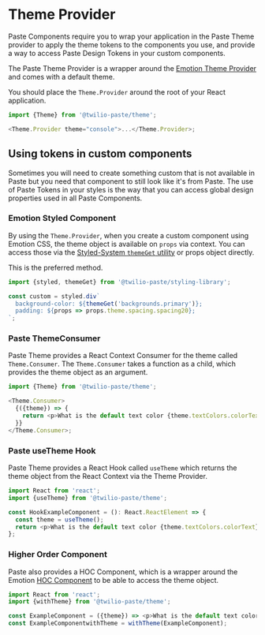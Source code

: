 <!-- STORY -->

# Theme Provider

Paste Components require you to wrap your application in the Paste Theme provider to apply the theme tokens to the components you use, and provide a way to access Paste Design Tokens in your custom components.

The Paste Theme Provider is a wrapper around the [Emotion Theme Provider](https://emotion.sh/docs/emotion-theming) and comes with a default theme.

You should place the `Theme.Provider` around the root of your React application.

```js
import {Theme} from '@twilio-paste/theme';

<Theme.Provider theme="console">...</Theme.Provider>;
```

## Using tokens in custom components

Sometimes you will need to create something custom that is not available in Paste but you need that component to still look like it's from Paste. The use of Paste Tokens in your styles is the way that you can access global design properties used in all Paste Components.

### Emotion Styled Component

By using the `Theme.Provider`, when you create a custom component using Emotion CSS, the theme object is available on `props` via context. You can access those via the [Styled-System `themeGet` utility](https://styled-system.com/api#themeget) or props object directly.

This is the preferred method.

```js
import {styled, themeGet} from '@twilio-paste/styling-library';

const custom = styled.div`
  background-color: ${themeGet('backgrounds.primary')};
  padding: ${props => props.theme.spacing.spacing20};
`;
```

### Paste ThemeConsumer

Paste Theme provides a React Context Consumer for the theme called `Theme.Consumer`. The `Theme.Consumer` takes a function as a child, which provides the theme object as an argument.

```js
import {Theme} from '@twilio-paste/theme';

<Theme.Consumer>
  {({theme}) => {
    return <p>What is the default text color {theme.textColors.colorText}</p>;
  }}
</Theme.Consumer>;
```

### Paste useTheme Hook

Paste Theme provides a React Hook called `useTheme` which returns the theme object from the React Context via the Theme Provider.

```js
import React from 'react';
import {useTheme} from '@twilio-paste/theme';

const HookExampleComponent = (): React.ReactElement => {
  const theme = useTheme();
  return <p>What is the default text color {theme.textColors.colorText}</p>;
};
```

### Higher Order Component

Paste also provides a HOC Component, which is a wrapper around the Emotion [HOC Component](https://emotion.sh/docs/emotion-theming#withthemecomponent-reactcomponenttype-reactcomponenttype) to be able to access the theme object.

```js
import React from 'react';
import {withTheme} from '@twilio-paste/theme';

const ExampleComponent = ({theme}) => <p>What is the default text color {theme.textColors.colorText}</p>;
const ExampleComponentwithTheme = withTheme(ExampleComponent);
```
